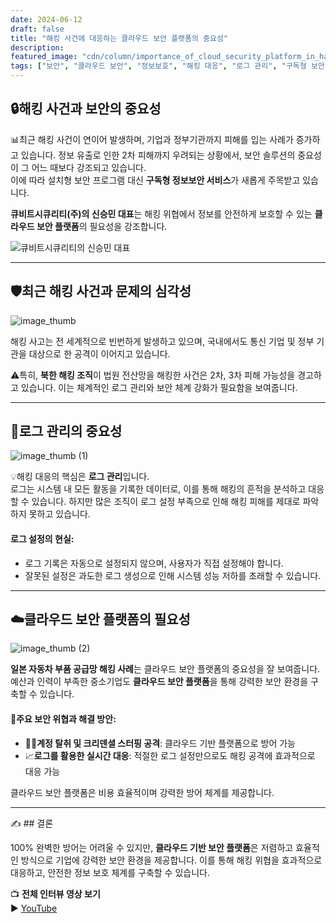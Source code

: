 ```yaml
---
date: 2024-06-12
draft: false
title: "해킹 사건에 대응하는 클라우드 보안 플랫폼의 중요성"
description: 
featured_image: "cdn/column/importance_of_cloud_security_platform_in_hacking_incidents-1.png"
tags: ["보안", "클라우드 보안", "정보보호", "해킹 대응", "로그 관리", "구독형 보안 서비스"]
---
```


## 🔒해킹 사건과 보안의 중요성

📊최근 해킹 사건이 연이어 발생하며, 기업과 정부기관까지 피해를 입는 사례가 증가하고 있습니다. 정보 유출로 인한 2차 피해까지 우려되는 상황에서, 보안 솔루션의 중요성이 그 어느 때보다 강조되고 있습니다.  
이에 따라 설치형 보안 프로그램 대신 **구독형 정보보안 서비스**가 새롭게 주목받고 있습니다.

**큐비트시큐리티(주)의 신승민 대표**는 해킹 위협에서 정보를 안전하게 보호할 수 있는 **클라우드 보안 플랫폼**의 필요성을 강조합니다.

![큐비트시큐리티의 신승민 대표](https://blog.plura.io/cdn/column/importance_of_cloud_security_platform_in_hacking_incidents-1.png)

<!--more-->
---

## 🛡️최근 해킹 사건과 문제의 심각성

![image_thumb](https://github.com/user-attachments/assets/e32a2d70-1d7a-4c57-b556-62d5b448c9c1)

해킹 사고는 전 세계적으로 빈번하게 발생하고 있으며, 국내에서도 통신 기업 및 정부 기관을 대상으로 한 공격이 이어지고 있습니다.  

⚠️특히, **북한 해킹 조직**이 법원 전산망을 해킹한 사건은 2차, 3차 피해 가능성을 경고하고 있습니다. 이는 체계적인 로그 관리와 보안 체계 강화가 필요함을 보여줍니다.

---

## 📜로그 관리의 중요성

![image_thumb (1)](https://github.com/user-attachments/assets/3382f57d-5dd2-4293-aabc-d747d44ddbd5)

💡해킹 대응의 핵심은 **로그 관리**입니다.  
로그는 시스템 내 모든 활동을 기록한 데이터로, 이를 통해 해킹의 흔적을 분석하고 대응할 수 있습니다. 하지만 많은 조직이 로그 설정 부족으로 인해 해킹 피해를 제대로 파악하지 못하고 있습니다.

#### 로그 설정의 현실:
- 로그 기록은 자동으로 설정되지 않으며, 사용자가 직접 설정해야 합니다.  
- 잘못된 설정은 과도한 로그 생성으로 인해 시스템 성능 저하를 초래할 수 있습니다.

---

## ☁️클라우드 보안 플랫폼의 필요성

![image_thumb (2)](https://github.com/user-attachments/assets/3cc8066b-118a-4f3e-85b4-3678e6e5fdcc)

**일본 자동차 부품 공급망 해킹 사례**는 클라우드 보안 플랫폼의 중요성을 잘 보여줍니다.  
예산과 인력이 부족한 중소기업도 **클라우드 보안 플랫폼**을 통해 강력한 보안 환경을 구축할 수 있습니다.

#### 🔐주요 보안 위협과 해결 방안:
- 🕵️‍♂️**계정 탈취 및 크리덴셜 스터핑 공격**: 클라우드 기반 플랫폼으로 방어 가능  
- 📈**로그를 활용한 실시간 대응**: 적절한 로그 설정만으로도 해킹 공격에 효과적으로 대응 가능  

클라우드 보안 플랫폼은 비용 효율적이며 강력한 방어 체계를 제공합니다.

---

✍️ ## 결론

100% 완벽한 방어는 어려울 수 있지만, **클라우드 기반 보안 플랫폼**은 저렴하고 효율적인 방식으로 기업에 강력한 보안 환경을 제공합니다. 이를 통해 해킹 위협을 효과적으로 대응하고, 안전한 정보 보호 체계를 구축할 수 있습니다.

📺 **전체 인터뷰 영상 보기**  
▶️ [YouTube](https://docs.plura.io/ja/video/company/broadcast/2024-sbs)
